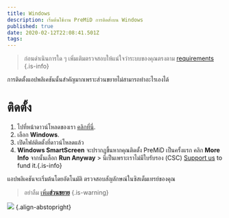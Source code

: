 ```yaml
---
title: Windows
description: เริ่มต้นใช้งาน PreMiD การติดตั้งบน Windows
published: true
date: 2020-02-12T22:08:41.501Z
tags:
---
```


> ก่อนดำเนินการใด ๆ เพิ่มเติมตรวจสอบให้แน่ใจว่าระบบของคุณตรงตาม [requirements](/install/requirements) {.is-info}

การติดตั้งแอปพลิเคชันนั้นสำคัญมากเพราะส่วนขยายไม่สามารถทำอะไรเองได้

# ติดตั้ง
1. ไปที่หน้าดาวน์โหลดของเรา [คลิกที่นี่](https://premid.app/downloads).
2. เลือก **Windows**.
3. เปิดไฟล์ติดตั้งที่ดาวน์โหลดแล้ว
4. **Windows SmartScreen** จะปรากฏขึ้นหากคุณติดตั้ง PreMiD เป็นครั้งแรก คลิก **More Info** จากนั้นเลือก **Run Anyway** > นี่เป็นเพราะเราไม่มีใบรับรอง (CSC) [Support us](https://www.patreon.com/Timeraa) to fund it.{.is-info}

แอปพลิเคชันจะเริ่มต้นโดยอัตโนมัติ ตรวจสอบสัญลักษณ์ในซิสเต็มเทรย์ของคุณ

> อย่าลืม [เพิ่ม**ส่วนขยาย**](/install) {.is-warning}

![](https://a.icons8.com/djxbtnYm/GBjHDS/svg.svg) {.align-abstopright}